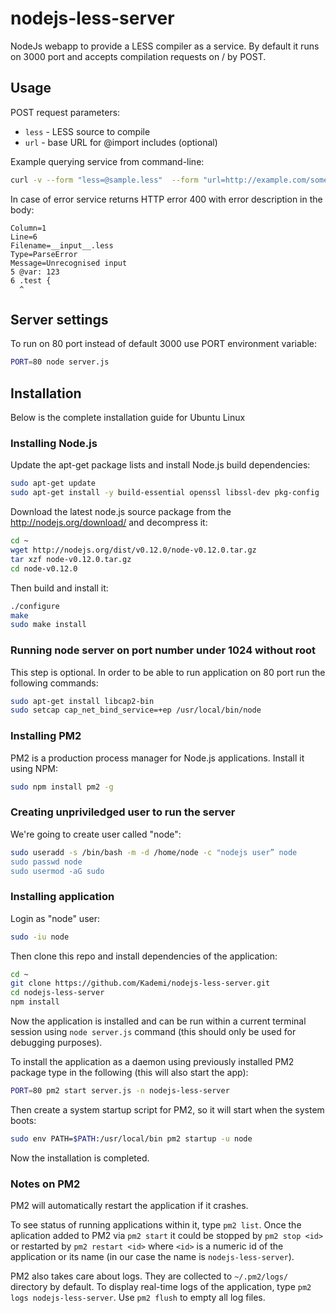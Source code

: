 # nodejs-less-server
NodeJs webapp to provide a LESS compiler as a service.
By default it runs on 3000 port and accepts compilation requests on / by POST.

## Usage

POST request parameters:

- `less` - LESS source to compile
- `url` - base URL for @import includes (optional)

Example querying service from command-line:

```bash
curl -v --form "less=@sample.less"  --form "url=http://example.com/some/path/" http://localhost:3000
```

In case of error service returns HTTP error 400 with error description in the body:

```
Column=1
Line=6
Filename=__input__.less
Type=ParseError
Message=Unrecognised input
5 @var: 123
6 .test {
  ^
```

## Server settings

To run on 80 port instead of default 3000 use PORT environment variable:

```bash
PORT=80 node server.js
```

## Installation

Below is the complete installation guide for Ubuntu Linux

### Installing Node.js

Update the apt-get package lists and install Node.js build dependencies:
```bash
sudo apt-get update
sudo apt-get install -y build-essential openssl libssl-dev pkg-config
```

Download the latest node.js source package from the http://nodejs.org/download/ and decompress it:
```bash
cd ~
wget http://nodejs.org/dist/v0.12.0/node-v0.12.0.tar.gz
tar xzf node-v0.12.0.tar.gz
cd node-v0.12.0
```

Then build and install it:

```bash
./configure
make
sudo make install
```

### Running node server on port number under 1024 without root

This step is optional. In order to be able to run application on 80 port run the following commands:
```bash
sudo apt-get install libcap2-bin
sudo setcap cap_net_bind_service=+ep /usr/local/bin/node
```

### Installing PM2

PM2 is a production process manager for Node.js applications. Install it using NPM:
```bash
sudo npm install pm2 -g
```

### Creating unpriviledged user to run the server

We're going to create user called "node":
```bash
sudo useradd -s /bin/bash -m -d /home/node -c "nodejs user” node
sudo passwd node
sudo usermod -aG sudo
```

### Installing application

Login as "node" user:
```bash
sudo -iu node
```

Then clone this repo and install dependencies of the application:
```bash
cd ~
git clone https://github.com/Kademi/nodejs-less-server.git
cd nodejs-less-server
npm install
```

Now the application is installed and can be run within a current terminal session using `node server.js` command (this should only be used for debugging purposes).

To install the application as a daemon using previously installed PM2 package type in the following (this will also start the app):

```bash
PORT=80 pm2 start server.js -n nodejs-less-server
```

Then create a system startup script for PM2, so it will start when the system boots:
```bash
sudo env PATH=$PATH:/usr/local/bin pm2 startup -u node
```

Now the installation is completed.

### Notes on PM2

PM2 will automatically restart the application if it crashes.

To see status of running applications within it, type `pm2 list`. Once the aplication added to PM2 via `pm2 start` it could be stopped by `pm2 stop <id>` or restarted by `pm2 restart <id>` where `<id>` is a numeric id of the application or its name (in our case the name is `nodejs-less-server`).

PM2 also takes care about logs. They are collected to `~/.pm2/logs/` directory by default. To display real-time logs of the application, type `pm2 logs nodejs-less-server`. Use `pm2 flush` to empty all log files.
